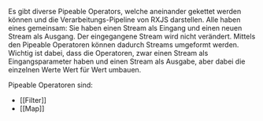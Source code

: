 Es gibt diverse Pipeable Operators, welche aneinander gekettet werden können und die Verarbeitungs-Pipeline von RXJS darstellen. Alle haben eines gemeinsam: Sie haben einen Stream als Eingang und einen neuen Stream als Ausgang. Der eingegangene Stream wird nicht verändert. Mittels den Pipeable Operatoren können dadurch Streams umgeformt werden. Wichtig ist dabei, dass die Operatoren, zwar einen Stream als Eingangsparameter haben und einen Stream als Ausgabe, aber dabei die einzelnen Werte Wert für Wert umbauen.

Pipeable Operatoren sind:
- [[Filter]]
- [[Map]]